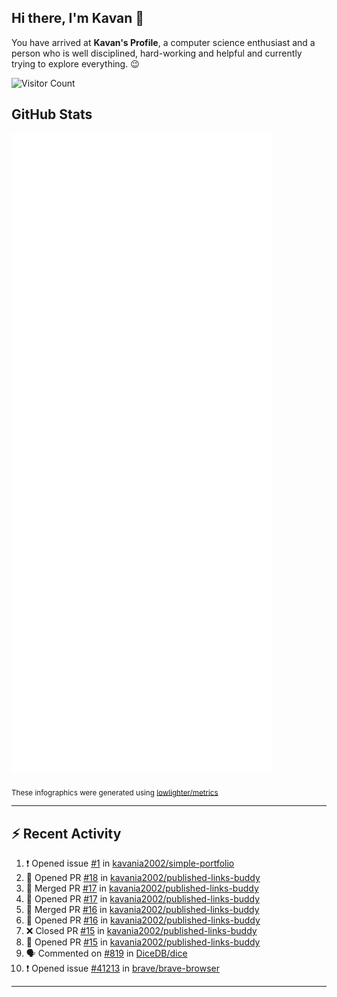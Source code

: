 ## Hi there, I'm Kavan 👋

You have arrived at **Kavan's Profile**, a computer science enthusiast and a person who is well disciplined, hard-working and helpful and currently trying to explore everything. 😉

![Visitor Count](https://profile-counter.glitch.me/kavania2002/count.svg)

## GitHub Stats

![](./github-metrics.svg)

<sub>These infographics were generated using [lowlighter/metrics](https://github.com/lowlighter/metrics)</sub>

---

## :zap: Recent Activity

<!--START_SECTION:activity-->
1. ❗ Opened issue [#1](https://github.com/kavania2002/simple-portfolio/issues/1) in [kavania2002/simple-portfolio](https://github.com/kavania2002/simple-portfolio)
2. 💪 Opened PR [#18](https://github.com/kavania2002/published-links-buddy/pull/18) in [kavania2002/published-links-buddy](https://github.com/kavania2002/published-links-buddy)
3. 🎉 Merged PR [#17](https://github.com/kavania2002/published-links-buddy/pull/17) in [kavania2002/published-links-buddy](https://github.com/kavania2002/published-links-buddy)
4. 💪 Opened PR [#17](https://github.com/kavania2002/published-links-buddy/pull/17) in [kavania2002/published-links-buddy](https://github.com/kavania2002/published-links-buddy)
5. 🎉 Merged PR [#16](https://github.com/kavania2002/published-links-buddy/pull/16) in [kavania2002/published-links-buddy](https://github.com/kavania2002/published-links-buddy)
6. 💪 Opened PR [#16](https://github.com/kavania2002/published-links-buddy/pull/16) in [kavania2002/published-links-buddy](https://github.com/kavania2002/published-links-buddy)
7. ❌ Closed PR [#15](https://github.com/kavania2002/published-links-buddy/pull/15) in [kavania2002/published-links-buddy](https://github.com/kavania2002/published-links-buddy)
8. 💪 Opened PR [#15](https://github.com/kavania2002/published-links-buddy/pull/15) in [kavania2002/published-links-buddy](https://github.com/kavania2002/published-links-buddy)
9. 🗣 Commented on [#819](https://github.com/DiceDB/dice/issues/819#issuecomment-2435793116) in [DiceDB/dice](https://github.com/DiceDB/dice)
10. ❗ Opened issue [#41213](https://github.com/brave/brave-browser/issues/41213) in [brave/brave-browser](https://github.com/brave/brave-browser)
<!--END_SECTION:activity-->

---
